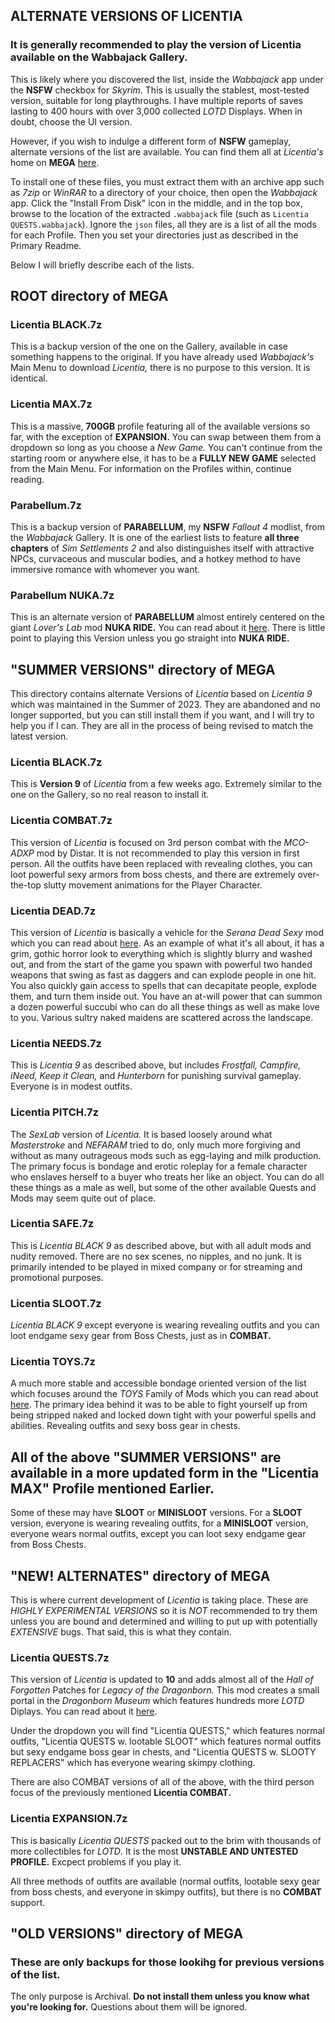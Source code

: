## ALTERNATE VERSIONS OF LICENTIA

### It is generally recommended to play the version of Licentia available on the Wabbajack Gallery.

This is likely where you discovered the list, inside the _Wabbajack_ app under the **NSFW** checkbox for _Skyrim_. This is usually the stablest, most-tested version, suitable for long playthroughs. I have multiple reports of saves lasting to 400 hours with over 3,000 collected _LOTD_ Displays. When in doubt, choose the UI version.

However, if you wish to indulge a different form of **NSFW** gameplay, alternate versions of the list are available. You can find them all at _Licentia's_ home on **MEGA** [here](https://mega.nz/folder/RawGxSQC#18F3HuX5i5MvXzsMb6ARGg).

To install one of these files, you must extract them with an archive app such as _7zip_ or _WinRAR_ to a directory of your choice, then open the _Wabbajack_ app. Click the "Install From Disk" icon in the middle, and in the top box, browse to the location of the extracted `.wabbajack` file (such as `Licentia QUESTS.wabbajack`).
Ignore the `json` files, all they are is a list of all the mods for each Profile. Then you set your directories just as described in the Primary Readme.

Below I will briefly describe each of the lists.

## ROOT directory of MEGA

### Licentia BLACK.7z

This is a backup version of the one on the Gallery, available in case something happens to the original. If you have already used _Wabbajack's_ Main Menu to download _Licentia,_ there is no purpose to this version. It is identical.

### Licentia MAX.7z

This is a massive, **700GB** profile featuring all of the available versions so far, with the exception of **EXPANSION.** You can swap between them from a dropdown so long as you choose a _New Game._ You can't continue from the starting room or anywhere else, it has to be a **FULLY NEW GAME** selected from the Main Menu. For information
on the Profiles within, continue reading.

### Parabellum.7z

This is a backup version of **PARABELLUM**, my **NSFW** _Fallout 4_ modlist, from the _Wabbajack_ Gallery. It is one of the earliest lists to feature **all three chapters** of _Sim Settlements 2_ and also distinguishes itself with attractive NPCs, curvaceous and muscular bodies, and a hotkey method to have immersive romance with whomever you want.

### Parabellum NUKA.7z

This is an alternate version of **PARABELLUM** almost entirely centered on the giant _Lover's Lab_ mod **NUKA RIDE.** You can read about it [here](https://www.loverslab.com/files/file/18178-aaf-nuka-ride-a-porn-studio-mod/). There is little point to playing this Version unless you go straight into **NUKA RIDE.**

## "SUMMER VERSIONS" directory of MEGA

This directory contains alternate Versions of _Licentia_ based on _Licentia 9_ which was maintained in the Summer of 2023. They are abandoned and no longer supported, but you can still install them if you want, and I will try to help you if I can. They are all in the process of being revised to match the latest version.

### Licentia BLACK.7z

This is **Version 9** of _Licentia_ from a few weeks ago. Extremely similar to the one on the Gallery, so no real reason to install it.

### Licentia COMBAT.7z

This version of _Licentia_ is focused on 3rd person combat with the _MCO-ADXP_ mod by Distar. It is not recommended to play this version in first person. All the outfits have been replaced with revealing clothes, you can loot powerful sexy armors from boss chests, and there are extremely over-the-top slutty movement animations for the Player Character.

### Licentia DEAD.7z

This version of _Licentia_ is basically a vehicle for the _Serana Dead Sexy_ mod which you can read about [here](https://www.nexusmods.com/skyrimspecialedition/mods/73589). As an example of what it's all about, it has a grim, gothic horror look to everything which is slightly blurry and washed out, and from the start of the game you spawn with powerful two handed weapons that swing as fast as daggers and can 
explode people in one hit. You also quickly gain access to spells that can decapitate people, explode them, and turn them inside out. You have an at-will power that can summon a dozen powerful succubi who can do all these things as well as make love to you. Various sultry naked maidens are scattered across the landscape.

### Licentia NEEDS.7z

This is _Licentia 9_ as described above, but includes _Frostfall, Campfire, iNeed, Keep it Clean,_ and _Hunterborn_ for punishing survival gameplay. Everyone is in modest outfits.

### Licentia PITCH.7z

The _SexLab_ version of _Licentia._ It is based loosely around what _Masterstroke_ and _NEFARAM_ tried to do, only much more forgiving and without as many outrageous mods such as egg-laying and milk production. The primary focus is bondage and erotic roleplay for a female character who enslaves herself to a buyer who treats her like an object.
You can do all these things as a male as well, but some of the other available Quests and Mods may seem quite out of place.

### Licentia SAFE.7z

This is _Licentia BLACK 9_ as described above, but with all adult mods and nudity removed. There are no sex scenes, no nipples, and no junk. It is primarily intended to be played in mixed company or for streaming and promotional purposes.

### Licentia SLOOT.7z

_Licentia BLACK 9_ except everyone is wearing revealing outfits and you can loot endgame sexy gear from Boss Chests, just as in **COMBAT.**

### Licentia TOYS.7z

A much more stable and accessible bondage oriented version of the list which focuses around the _TOYS_ Family of Mods which you can read about [here](https://virginmarie1.wixsite.com/toys). The primary idea behind it was to be able to fight yourself up from being stripped naked and locked down tight with your powerful spells and abilities. Revealing outfits and sexy boss gear in chests.

## All of the above "SUMMER VERSIONS" are available in a more updated form in the "Licentia MAX" Profile mentioned Earlier.

Some of these may have **SLOOT** or **MINISLOOT** versions. For a **SLOOT** version, everyone is wearing revealing outfits, for a **MINISLOOT** version, everyone wears normal outfits, except you can loot sexy endgame gear from Boss Chests.

## "NEW! ALTERNATES" directory of MEGA

This is where current development of _Licentia_ is taking place. These are _HIGHLY EXPERIMENTAL VERSIONS_ so it is _NOT_ recommended to try them unless you are bound and determined and willing to put up with potentially _EXTENSIVE_ bugs. That said, this is what they contain.

### Licentia QUESTS.7z

This version of _Licentia_ is updated to **10** and adds almost all of the _Hall of Forgotten_ Patches for _Legacy of the Dragonborn._ This mod creates a small portal in the _Dragonborn Museum_ which features hundreds more _LOTD_ Diplays. You can read about it [here](https://www.nexusmods.com/skyrimspecialedition/mods/64117).

Under the dropdown you will find "Licentia QUESTS," which features normal outfits, "Licentia QUESTS w. lootable SLOOT" which features normal outfits but sexy endgame boss gear in chests, and "Licentia QUESTS w. SLOOTY REPLACERS" which has everyone wearing skimpy clothing.

There are also COMBAT versions of all of the above, with the third person focus of the previously mentioned **Licentia COMBAT.**

### Licentia EXPANSION.7z

This is basically _Licentia QUESTS_ packed out to the brim with thousands of more collectibles for _LOTD_. It is the most **UNSTABLE AND UNTESTED PROFILE.** Excpect problems if you play it.

All three methods of outfits are available (normal outfits, lootable sexy gear from boss chests, and everyone in skimpy outfits), but there is no **COMBAT** support.

## "OLD VERSIONS" directory of MEGA

### These are only backups for those lookihg for previous versions of the list.

The only purpose is Archival. **Do not install them unless you know what you're looking for.** Questions about them will be ignored.
